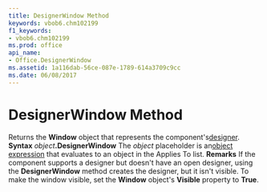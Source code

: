 ```yaml
---
title: DesignerWindow Method
keywords: vbob6.chm102199
f1_keywords:
- vbob6.chm102199
ms.prod: office
api_name:
- Office.DesignerWindow
ms.assetid: 1a116dab-56ce-087e-1789-614a3709c9cc
ms.date: 06/08/2017
---
```



# DesignerWindow Method



Returns the  **Window** object that represents the component's[designer](vbe-glossary.md).
 **Syntax**
 _object_**.DesignerWindow**
The  _object_ placeholder is an[object expression](vbe-glossary.md) that evaluates to an object in the Applies To list.
 **Remarks**
If the component supports a designer but doesn't have an open designer, using the  **DesignerWindow** method creates the designer, but it isn't visible. To make the window visible, set the **Window** object's **Visible** property to **True**.

